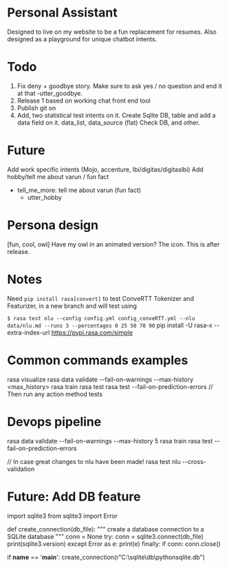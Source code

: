 # Personal Assistant

Designed to live on my website to be a fun replacement for resumes.
Also designed as a playground for unique chatbot intents.

# Todo
1. Fix deny + goodbye story. Make sure to ask yes / no question and end it at that -utter_goodbye.
2. Release 1 based on working chat front end tool
3. Publish git on
4. Add, two statistical test intents on it.
	Create Sqlite DB, table and add a data field on it. data_list, data_source (flat)
	Check DB, and other.

# Future
Add work specific intents (Mojo, accenture, lbi/digitas/digitaslbi)
Add hobby/tell me about varun / fun fact
* tell_me_more: tell me about varun (fun fact)
  - utter_hobby

# Persona design
[fun, cool, owl]
Have my owl in an animated version? The icon. This is after release.

# Notes
Need ```pip install rasa[convert]``` to test ConveRTT Tokenizer and Featurizer, in a new branch and will test using

``` $ rasa test nlu --config config.yml config_conveRTT.yml --nlu data/nlu.md --runs 3 --percentages 0 25 50 70 90 ```
pip install -U rasa-x --extra-index-url https://pypi.rasa.com/simple


# Common commands examples

rasa visualize
rasa data validate --fail-on-warnings --max-history <max_history>
rasa train
rasa test rasa test --fail-on-prediction-errors
// Then run any action method tests

# Devops pipeline
rasa data validate --fail-on-warnings --max-history 5
rasa train
rasa test --fail-on-prediction-errors

// In case great changes to nlu have been made! rasa test nlu --cross-validation

# Future: Add DB feature
import sqlite3
from sqlite3 import Error


def create_connection(db_file):
    """ create a database connection to a SQLite database """
    conn = None
    try:
        conn = sqlite3.connect(db_file)
        print(sqlite3.version)
    except Error as e:
        print(e)
    finally:
        if conn:
            conn.close()


if __name__ == '__main__':
    create_connection(r"C:\sqlite\db\pythonsqlite.db")